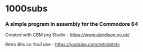 # 1000subs
### A simple program in assembly for the Commodore 64

Created with CBM prg Studio - https://www.ajordison.co.uk/

Retro Bits on YouTube - https://youtube.com/retrobitstv
